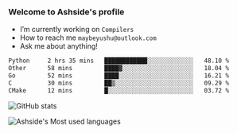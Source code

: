 ### Welcome to Ashside's profile

- I’m currently working on `Compilers`
- How to reach me `maybeyushu@outlook.com`
- Ask me about anything!

<!--START_SECTION:waka-->

```txt
Python     2 hrs 35 mins   ████████████░░░░░░░░░░░░░   48.10 %
Other      58 mins         ████▓░░░░░░░░░░░░░░░░░░░░   18.04 %
Go         52 mins         ████░░░░░░░░░░░░░░░░░░░░░   16.21 %
C          30 mins         ██▒░░░░░░░░░░░░░░░░░░░░░░   09.29 %
CMake      12 mins         █░░░░░░░░░░░░░░░░░░░░░░░░   03.72 %
```

<!--END_SECTION:waka-->

![GitHub stats](https://github-readme-stats.vercel.app/api?username=Ashside)

![Ashside's Most used languages](https://github-readme-stats.vercel.app/api/top-langs/?username=Ashside&layout=compact&hide_border=true&langs_count=10)


